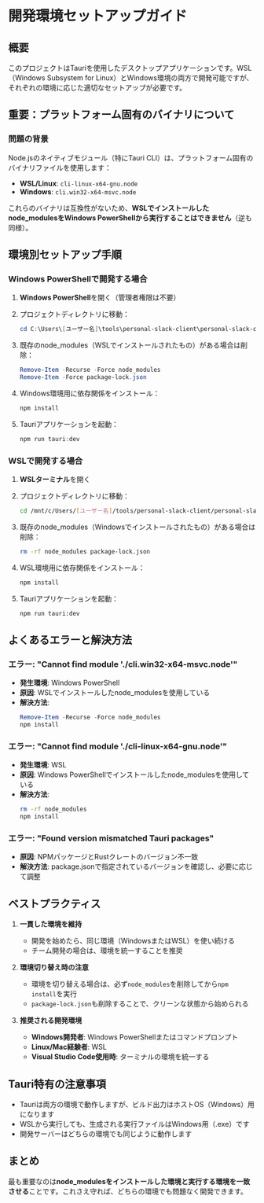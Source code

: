 # 開発環境セットアップガイド

## 概要
このプロジェクトはTauriを使用したデスクトップアプリケーションです。WSL（Windows Subsystem for Linux）とWindows環境の両方で開発可能ですが、それぞれの環境に応じた適切なセットアップが必要です。

## 重要：プラットフォーム固有のバイナリについて

### 問題の背景
Node.jsのネイティブモジュール（特にTauri CLI）は、プラットフォーム固有のバイナリファイルを使用します：
- **WSL/Linux**: `cli-linux-x64-gnu.node`
- **Windows**: `cli.win32-x64-msvc.node`

これらのバイナリは互換性がないため、**WSLでインストールしたnode_modulesをWindows PowerShellから実行することはできません**（逆も同様）。

## 環境別セットアップ手順

### Windows PowerShellで開発する場合

1. **Windows PowerShell**を開く（管理者権限は不要）

2. プロジェクトディレクトリに移動：
   ```powershell
   cd C:\Users\[ユーザー名]\tools\personal-slack-client\personal-slack-client
   ```

3. 既存のnode_modules（WSLでインストールされたもの）がある場合は削除：
   ```powershell
   Remove-Item -Recurse -Force node_modules
   Remove-Item -Force package-lock.json
   ```

4. Windows環境用に依存関係をインストール：
   ```powershell
   npm install
   ```

5. Tauriアプリケーションを起動：
   ```powershell
   npm run tauri:dev
   ```

### WSLで開発する場合

1. **WSLターミナル**を開く

2. プロジェクトディレクトリに移動：
   ```bash
   cd /mnt/c/Users/[ユーザー名]/tools/personal-slack-client/personal-slack-client
   ```

3. 既存のnode_modules（Windowsでインストールされたもの）がある場合は削除：
   ```bash
   rm -rf node_modules package-lock.json
   ```

4. WSL環境用に依存関係をインストール：
   ```bash
   npm install
   ```

5. Tauriアプリケーションを起動：
   ```bash
   npm run tauri:dev
   ```

## よくあるエラーと解決方法

### エラー: "Cannot find module './cli.win32-x64-msvc.node'"
- **発生環境**: Windows PowerShell
- **原因**: WSLでインストールしたnode_modulesを使用している
- **解決方法**: 
  ```powershell
  Remove-Item -Recurse -Force node_modules
  npm install
  ```

### エラー: "Cannot find module './cli-linux-x64-gnu.node'"
- **発生環境**: WSL
- **原因**: Windows PowerShellでインストールしたnode_modulesを使用している
- **解決方法**:
  ```bash
  rm -rf node_modules
  npm install
  ```

### エラー: "Found version mismatched Tauri packages"
- **原因**: NPMパッケージとRustクレートのバージョン不一致
- **解決方法**: package.jsonで指定されているバージョンを確認し、必要に応じて調整

## ベストプラクティス

1. **一貫した環境を維持**
   - 開発を始めたら、同じ環境（WindowsまたはWSL）を使い続ける
   - チーム開発の場合は、環境を統一することを推奨

2. **環境切り替え時の注意**
   - 環境を切り替える場合は、必ず`node_modules`を削除してから`npm install`を実行
   - `package-lock.json`も削除することで、クリーンな状態から始められる

3. **推奨される開発環境**
   - **Windows開発者**: Windows PowerShellまたはコマンドプロンプト
   - **Linux/Mac経験者**: WSL
   - **Visual Studio Code使用時**: ターミナルの環境を統一する

## Tauri特有の注意事項

- Tauriは両方の環境で動作しますが、ビルド出力はホストOS（Windows）用になります
- WSLから実行しても、生成される実行ファイルはWindows用（.exe）です
- 開発サーバーはどちらの環境でも同じように動作します

## まとめ

最も重要なのは**node_modulesをインストールした環境と実行する環境を一致させる**ことです。これさえ守れば、どちらの環境でも問題なく開発できます。